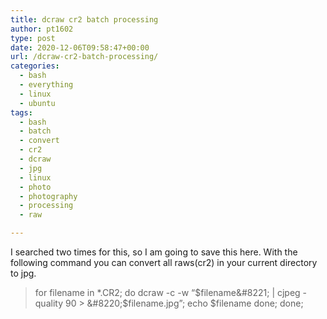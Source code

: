 ```yaml
---
title: dcraw cr2 batch processing
author: pt1602
type: post
date: 2020-12-06T09:58:47+00:00
url: /dcraw-cr2-batch-processing/
categories:
  - bash
  - everything
  - linux
  - ubuntu
tags:
  - bash
  - batch
  - convert
  - cr2
  - dcraw
  - jpg
  - linux
  - photo
  - photography
  - processing
  - raw

---
```

I searched two times for this, so I am going to save this here. With the following command you can convert all raws(cr2) in your current directory to jpg.

> for filename in *.CR2; do dcraw -c -w &#8220;$filename&#8221; | cjpeg -quality 90 > &#8220;$filename.jpg&#8221;; echo $filename done; done;